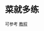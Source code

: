 # 菜就多练

可参考 [教程]([https://cloud.tencent.com/developer/article/1504684](https://www.bilibili.com/video/BV19e4y1q7JJ/?spm_id_from=333.337.search-card.all.click&vd_source=adb06bded957a1215fab7c710476a345))
